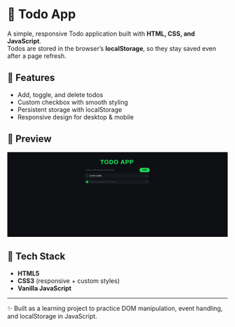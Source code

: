 # 📝 Todo App

A simple, responsive Todo application built with **HTML, CSS, and JavaScript**.  
Todos are stored in the browser’s **localStorage**, so they stay saved even after a page refresh.

## 🚀 Features
- Add, toggle, and delete todos
- Custom checkbox with smooth styling
- Persistent storage with localStorage
- Responsive design for desktop & mobile

## 📸 Preview
![Todo App Screenshot](icons/screenshot.png)

## 📂 Tech Stack
- **HTML5**
- **CSS3** (responsive + custom styles)
- **Vanilla JavaScript**

---

✨ Built as a learning project to practice DOM manipulation, event handling, and localStorage in JavaScript.
